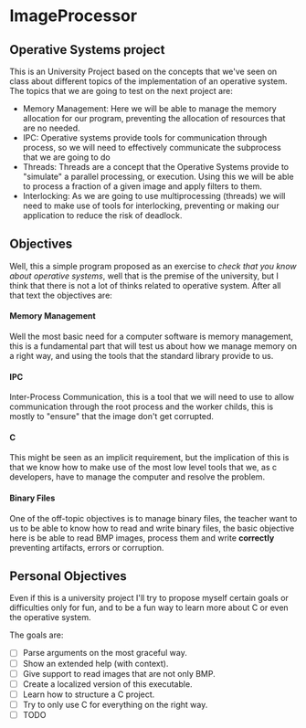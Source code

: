 # ImageProcessor

## Operative Systems project

This is an University Project based on the concepts that we've seen on class about different
topics of the implementation of an operative system. The topics that we are going to test on
the next project are:

- Memory Management: Here we will be able to manage the memory allocation for our program,
    preventing the allocation of resources that are no needed.
- IPC: Operative systems provide tools for communication through process, so we will need
    to effectively communicate the subprocess that we are going to do
- Threads: Threads are a concept that the Operative Systems provide to "simulate" a parallel
    processing, or execution. Using this we will be able to process a fraction of a given
    image and apply filters to them.
- Interlocking: As we are going to use multiprocessing (threads) we will need to make use
    of tools for interlocking, preventing or making our application to reduce the risk of
    deadlock.

## Objectives

Well, this a simple program proposed as an exercise to _check that you know about operative
systems_, well that is the premise of the university, but I think that there is not a lot of
thinks related to operative system. After all that text the objectives are:

#### Memory Management

Well the most basic need for a computer software is memory management, this is a fundamental
part that will test us about how we manage memory on a right way, and using the tools that the
standard library provide to us.

#### IPC

Inter-Process Communication, this is a tool that we will need to use to allow communication through the root process and the worker childs, this is mostly to "ensure" that the image
don't get corrupted.

#### C

This might be seen as an implicit requirement, but the implication of this is that we know how
to make use of the most low level tools that we, as c developers, have to manage the computer and resolve the problem.

#### Binary Files

One of the off-topic objectives is to manage binary files, the teacher want to us to be able
to know how to read and write binary files, the basic objective here is be able to read BMP
images, process them and write **correctly** preventing artifacts, errors or corruption.


## Personal Objectives

Even if this is a university project I'll try to propose myself certain goals or difficulties
only for fun, and to be a fun way to learn more about C or even the operative system.

The goals are:

- [ ] Parse arguments on the most graceful way.
- [ ] Show an extended help (with context).
- [ ] Give support to read images that are not only BMP.
- [ ] Create a localized version of this executable.
- [ ] Learn how to structure a C project.
- [ ] Try to only use C for everything on the right way.
- [ ] TODO
